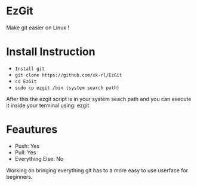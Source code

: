 # EzGit
Make git easier on Linux !

# Install Instruction
- ```Install git```
- ```git clone https://github.com/xk-rl/EzGit```
- ```cd EzGit```
- ```sudo cp ezgit /bin (system search path)```

After this the ezgit script is in your system seach path and you can execute it inside your terminal using: ezgit

# Feautures
- Push: Yes
- Pull: Yes
- Everything Else: No

Working on bringing everything git has to a more easy to use userface for beginners.
